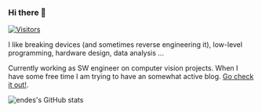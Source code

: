 ### Hi there 👋
[![Visitors](https://hits.dwyl.com/endes0/endes0.svg?style=flat&show=unique)](http://hits.dwyl.com/endes0/endes0)

I like breaking devices (and sometimes reverse engineering it), low-level programming, hardware design, data analysis ...

Currently working as SW engineer on computer vision projects. When I have some free time I am trying to have an somewhat active blog. [Go check it out!](https://dev.to/endes).

![endes's GitHub stats](https://github-readme-stats.vercel.app/api?username=endes0&show_icons=true&theme=synthwave)
<!-- https://github-profile-trophy.vercel.app/?username=endes0 -->
<!--![Top Langs](https://github-readme-stats.vercel.app/api/top-langs/?username=endes0&layout=compact&theme=synthwave) -->
<!--
**endes0/endes0** is a ✨ _special_ ✨ repository because its `README.md` (this file) appears on your GitHub profile.

Here are some ideas to get you started:

- 🔭 I’m currently working on ...
- 🌱 I’m currently learning ...
- 👯 I’m looking to collaborate on ...
- 🤔 I’m looking for help with ...
- 💬 Ask me about ...
- 📫 How to reach me: ...
- 😄 Pronouns: ...
- ⚡ Fun fact: ...
-->
